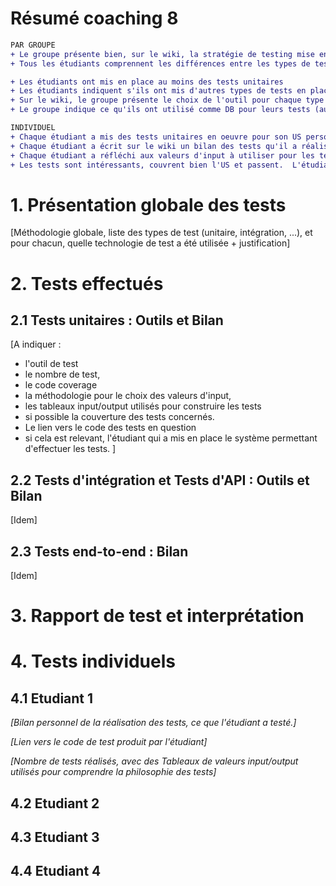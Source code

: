 # Résumé coaching 8
```diff
PAR GROUPE
+ Le groupe présente bien, sur le wiki, la stratégie de testing mise en place : Quels tests (unitaire, intégration, API, end2end, …) et pourquoi?  
+ Tous les étudiants comprennent les différences entre les types de tests utilisés

+ Les étudiants ont mis en place au moins des tests unitaires
+ Les étudiants indiquent s'ils ont mis d'autres types de tests en place : tests d'intégration, d'API, End2End et montre des exempes
+ Sur le wiki, le groupe présente le choix de l'outil pour chaque type de tests
+ Le groupe indique ce qu'ils ont utilisé comme DB pour leurs tests (autre que production?)

```

```diff
INDIVIDUEL
+ Chaque étudiant a mis des tests unitaires en oeuvre pour son US personnelle (ou une autre au besoin, en concertation avec le coach).   
+ Chaque étudiant a écrit sur le wiki un bilan des tests qu'il a réalisés, sur base d'un rapport de testing et de son interprétation, avec le code coverage.
+ Chaque étudiant a réfléchi aux valeurs d'input à utiliser pour les tests, et présente cette analyse dans la page "Tests" du wiki, notamment en fournissant un tableau valeurs d'input/résultat attendu
+ Les tests sont intéressants, couvrent bien l'US et passent.  L'étudiant est capable de les expliquer. 
```

# 1. Présentation globale des tests

[Méthodologie globale, liste des types de test (unitaire, intégration, ...), et pour chacun, quelle technologie de test a été utilisée + justification]

# 2. Tests effectués

## 2.1 Tests unitaires : Outils et Bilan

[A indiquer : 
- l'outil de test
- le nombre de test, 
- le code coverage
- la méthodologie pour le choix des valeurs d'input, 
- les tableaux input/output utilisés pour construire les tests 
- si possible la couverture des tests concernés.  
- Le lien vers le code des tests en question
- si cela est relevant, l'étudiant qui a mis en place le système permettant d'effectuer les tests.
]

## 2.2 Tests d'intégration et Tests d'API : Outils et Bilan 

[Idem]


## 2.3 Tests end-to-end : Bilan 

[Idem] 

# 3. Rapport de test et interprétation



# 4. Tests individuels 

## 4.1 Etudiant 1

_[Bilan personnel de la réalisation des tests, ce que l'étudiant a testé.]_

_[Lien vers le code de test produit par l'étudiant]_

_[Nombre de tests réalisés, avec des Tableaux de valeurs input/output utilisés pour comprendre la philosophie des tests]_

## 4.2 Etudiant 2

## 4.3 Etudiant 3

## 4.4 Etudiant 4

